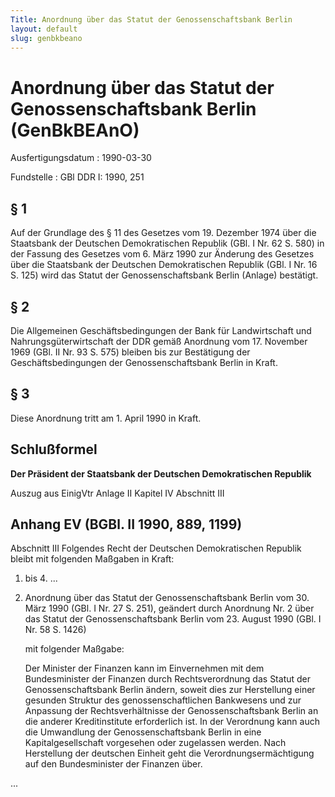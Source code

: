 ```yaml
---
Title: Anordnung über das Statut der Genossenschaftsbank Berlin
layout: default
slug: genbkbeano
---
```


# Anordnung über das Statut der Genossenschaftsbank Berlin (GenBkBEAnO)

Ausfertigungsdatum
:   1990-03-30

Fundstelle
:   GBl DDR I: 1990, 251



## § 1

Auf der Grundlage des § 11 des Gesetzes vom 19. Dezember 1974 über die
Staatsbank der Deutschen Demokratischen Republik (GBl. I Nr. 62 S.
580) in der Fassung des Gesetzes vom 6. März 1990 zur Änderung des
Gesetzes über die Staatsbank der Deutschen Demokratischen Republik
(GBl. I Nr. 16 S. 125) wird das Statut der Genossenschaftsbank Berlin
(Anlage) bestätigt.


## § 2

Die Allgemeinen Geschäftsbedingungen der Bank für Landwirtschaft und
Nahrungsgüterwirtschaft der DDR gemäß Anordnung vom 17. November 1969
(GBl. II Nr. 93 S. 575) bleiben bis zur Bestätigung der
Geschäftsbedingungen der Genossenschaftsbank Berlin in Kraft.


## § 3

Diese Anordnung tritt am 1. April 1990 in Kraft.


## Schlußformel

**Der Präsident der Staatsbank der Deutschen Demokratischen Republik**

Auszug aus EinigVtr Anlage II Kapitel IV Abschnitt III

## Anhang EV (BGBl. II 1990, 889, 1199)

Abschnitt III
Folgendes Recht der Deutschen Demokratischen Republik bleibt mit
folgenden Maßgaben in Kraft:

1.  bis 4. ...


5.  Anordnung über das Statut der Genossenschaftsbank Berlin vom 30. März
    1990 (GBl. I Nr. 27 S. 251), geändert durch Anordnung Nr. 2 über das
    Statut der Genossenschaftsbank Berlin vom 23. August 1990 (GBl. I Nr.
    58 S. 1426)

    mit folgender Maßgabe:

    Der Minister der Finanzen kann im Einvernehmen mit dem Bundesminister
    der Finanzen durch Rechtsverordnung das Statut der Genossenschaftsbank
    Berlin ändern, soweit dies zur Herstellung einer gesunden Struktur des
    genossenschaftlichen Bankwesens und zur Anpassung der
    Rechtsverhältnisse der Genossenschaftsbank Berlin an die anderer
    Kreditinstitute erforderlich ist. In der Verordnung kann auch die
    Umwandlung der Genossenschaftsbank Berlin in eine Kapitalgesellschaft
    vorgesehen oder zugelassen werden. Nach Herstellung der deutschen
    Einheit geht die Verordnungsermächtigung auf den Bundesminister der
    Finanzen über.



...

